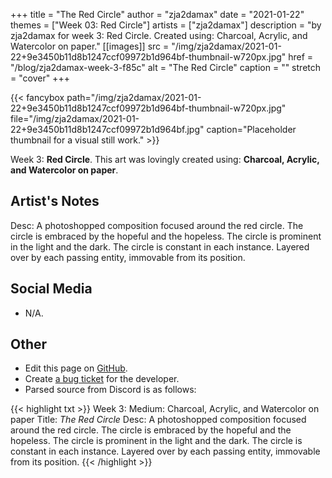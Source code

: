+++
title =       "The Red Circle"
author =      "zja2damax"
date =        "2021-01-22"
themes =      ["Week 03: Red Circle"]
artists =     ["zja2damax"]
description = "by zja2damax for week 3: Red Circle. Created using: Charcoal, Acrylic, and Watercolor on paper."
[[images]]
      src = "/img/zja2damax/2021-01-22+9e3450b11d8b1247ccf09972b1d964bf-thumbnail-w720px.jpg"
      href = "/blog/zja2damax-week-3-f85c"
      alt = "The Red Circle"
      caption = ""
      stretch = "cover"
+++

{{< fancybox path="/img/zja2damax/2021-01-22+9e3450b11d8b1247ccf09972b1d964bf-thumbnail-w720px.jpg" file="/img/zja2damax/2021-01-22+9e3450b11d8b1247ccf09972b1d964bf.jpg" caption="Placeholder thumbnail for a visual still work." >}}


Week 3: **Red Circle**. This art was lovingly created using: **Charcoal, Acrylic, and Watercolor on paper**.

## Artist's Notes

Desc: A photoshopped composition focused around the red circle. The circle is embraced by the hopeful and the hopeless. The circle is prominent in the light and the dark. The circle is constant in each instance. Layered over by each passing entity, immovable from its position.

## Social Media

- N/A.

## Other

- Edit this page on [GitHub](https://github.com/teaminkling/web-refresh/edit/main/content/blog/zja2damax-week-3-f85c.md).
- Create [a bug ticket](https://github.com/teaminkling/web-refresh/issues/new?assignees=&labels=bug&template=problem-report.md&title=) for the developer.
- Parsed source from Discord is as follows:

{{< highlight txt >}}
Week 3:
Medium: Charcoal, Acrylic, and Watercolor on paper
Title: *The Red Circle*
Desc: A photoshopped composition focused around the red circle. The circle is embraced by the hopeful and the hopeless. The circle is prominent in the light and the dark. The circle is constant in each instance. Layered over by each passing entity, immovable from its position.
{{< /highlight >}}